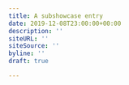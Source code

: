 ```yaml
---
title: A subshowcase entry
date: 2019-12-08T23:00:00+00:00
description: ''
siteURL: ''
siteSource: ''
byline: ''
draft: true

---
```

